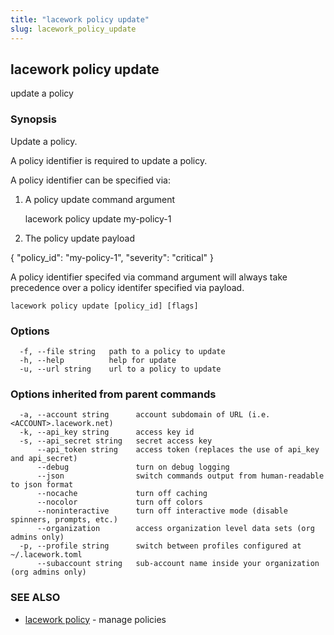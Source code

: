 ```yaml
---
title: "lacework policy update"
slug: lacework_policy_update
---
```

## lacework policy update

update a policy

### Synopsis

Update a policy.

A policy identifier is required to update a policy.

A policy identifier can be specified via:
1.  A policy update command argument

    lacework policy update my-policy-1

2. The policy update payload

{
    "policy_id": "my-policy-1",
    "severity": "critical"
}

A policy identifier specifed via command argument will always take precedence over
a policy identifer specified via payload.

```
lacework policy update [policy_id] [flags]
```

### Options

```
  -f, --file string   path to a policy to update
  -h, --help          help for update
  -u, --url string    url to a policy to update
```

### Options inherited from parent commands

```
  -a, --account string      account subdomain of URL (i.e. <ACCOUNT>.lacework.net)
  -k, --api_key string      access key id
  -s, --api_secret string   secret access key
      --api_token string    access token (replaces the use of api_key and api_secret)
      --debug               turn on debug logging
      --json                switch commands output from human-readable to json format
      --nocache             turn off caching
      --nocolor             turn off colors
      --noninteractive      turn off interactive mode (disable spinners, prompts, etc.)
      --organization        access organization level data sets (org admins only)
  -p, --profile string      switch between profiles configured at ~/.lacework.toml
      --subaccount string   sub-account name inside your organization (org admins only)
```

### SEE ALSO

* [lacework policy](lacework_policy.md)	 - manage policies


